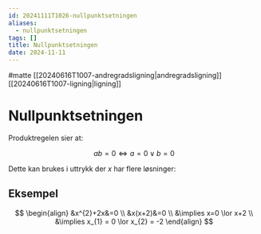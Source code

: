 ```yaml
---
id: 20241111T1026-nullpunktsetningen
aliases:
  - nullpunktsetningen
tags: []
title: Nullpunktsetningen
date: 2024-11-11
---
```


#matte [[20240616T1007-andregradsligning|andregradsligning]] [[20240616T1007-ligning|ligning]]

# Nullpunktsetningen

Produktregelen sier at:

$$
ab = 0 \iff a = 0 \lor b = 0
$$

Dette kan brukes i uttrykk der $x$ har flere løsninger:

## Eksempel

$$
\begin{align}
&x^{2}+2x&=0 \\
&x(x+2)&=0 \\
&\implies x=0 \lor x+2 \\
&\implies x_{1} = 0 \lor x_{2} = -2
\end{align}
$$
